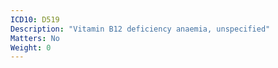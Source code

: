 ```yaml
---
ICD10: D519
Description: "Vitamin B12 deficiency anaemia, unspecified"
Matters: No
Weight: 0
---
```



